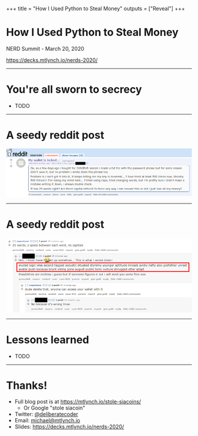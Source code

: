 +++
title = "How I Used Python to Steal Money"
outputs = ["Reveal"]
+++

# How I Used Python to Steal Money

NERD Summit - March 20, 2020

https://decks.mtlynch.io/nerds-2020/

---

# You're all sworn to secrecy

* TODO

---

# A seedy reddit post

<img src="sia-reddit-1.png">

---

# A seedy reddit post

<img src="sia-reddit-2.png">

---

# Lessons learned

* TODO

---

# Thanks!

* Full blog post is at https://mtlynch.io/stole-siacoins/
  * Or Google "stole siacoin"
* Twitter: [@deliberatecoder](https://twitter.com/deliberatecoder)
* Email: michael@mtlynch.io
* Slides: https://decks.mtlynch.io/nerds-2020/